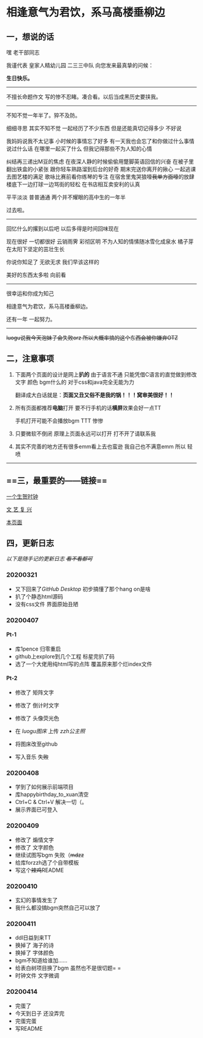 # 相逢意气为君饮，系马高楼垂柳边



## 一，想说的话



嘿 老干部同志 

我谨代表 皇家人精幼儿园 二三三中队 向您发来最真挚的问候：

**生日快乐。**

***



不擅长命题作文 写的惨不忍睹。凑合看。以后当成黑历史要挟我。

***



不知不觉一年半了。猝不及防。

细细寻思 其实不知不觉 一起经历了不少东西 但是还能真切记得多少 不好说 

我妈妈说我不太记事 小时候的事情忘了好多 有一天我也会忘了和你做过什么事情 说过什么话 在哪里一起买了什么 但我记得那些不为人知的心情



纠结再三递出M豆的焦虑 在夜深人静的时候偷偷用蹩脚英语回信的兴奋  在被子里翻出铁盒的小紧张  跟你轻车熟路溜到后台的好奇  期末完送你离开的揪心  一起逃课去图艺楼的满足  歌咏比赛前看你练琴的专注 在宿舍里鬼哭狼嚎~~我单方面嚎~~的放肆  楼底下一边打球一边骂街的轻松  在书店相互卖安利的认真

平平淡淡 普普通通 两个并不耀眼的高中生的一年半

过去啦。



***

回忆什么的撂到以后吧 以后多得是时间回味现在 

现在很好 一切都很好  云销雨霁 彩彻区明  不为人知的情愫随冰雪化成泉水 橘子芽在太阳下坚定的茁壮生长  

你说你知足了 无欲无求  我们早该这样的  

美好的东西太多啦 向前看

***

很幸运和你成为知己

相逢意气为君饮，系马高楼垂柳边。

还有一年  一起努力。



***

~~luogu说我今天泡妹子会失败orz    所以大概率搞的这个东西会被你嫌弃OTZ~~



## 二，注意事项

1. 下面两个页面的设计是网上**扒的**  由于语言不通 只能凭借C语言的直觉做到修改文字 颜色 bgm什么的 对于css和java完全无能为力

     翻译成大白话就是：**页面又丑又俗不是我的锅！！！窝审美很好！！**

2. 所有页面都推荐**电脑**打开  要不行手机的话**横屏**效果会好一点TT

    手机打开可能不会播放bgm TTT 惨惨

3. 只要微软不倒闭 原理上页面永远可以打开 打不开了请联系我

4. 其实不完善的地方还有很多emm看上去也蛮逊  我自己也不满意emm 所以 轻喷

***



## ==三，最重要的——链接==

[一个生贺时钟](1pence.github.io/)

[文 艺 复 兴 ](1pence.github.io/happybirthday_to_xuan/)

[本页面](1pence.github.io/forzzh)

## 四，更新日志

*以下是随手记的更新日志 ~~看不看都可~~*

### 20200321

- 又下回来了*GitHub Desktop* 初步搞懂了那个hang on是啥
- 扒了个静态html源码
- 没有css文件 界面原始丑陋

### 20200407

#### Pt-1

- 库1pence 归零重启
- github上explore到几个工程 标星完扒了码
- 选了一个大佬用纯html写的点阵 覆盖原来那个烂index文件

#### Pt-2

- 修改了 矩阵文字
- 修改了 倒计时文字
- 修改了 头像荧光色
- 在 *luogu图床* 上传 *zzh公主照*

- 将图床改至github 
- 写入音乐 ~~失败~~

### 20200408

- 学到了如何展示前端项目
- 库happybirthday_to_xuan清空 
- Ctrl+C  & Ctrl+V 解决一切（。
- 展示界面已可登入

### 20200409

- 修改了 煽情文字
- 修改了 文字颜色
- 继续试图写bgm 失败（~~mdzz~~
- 给库forzzh选了个自带模板
- 写这个~~辣鸡~~README

### 20200410

- 玄幻的事情发生了 
- 我什么都没搞bgm突然自己可以放了

### 20200411

- ddl日益到来TT
- 换掉了 海子的诗
- 换掉了 字体颜色
- bgm不知道给谁加……
- 给表白树项目换了bgm 虽然也不是很切题= =
- 时钟文件 文字微调

### 20200414

- 完蛋了
- 今天到日子 还没弄完
- 完蛋完蛋
- 写README